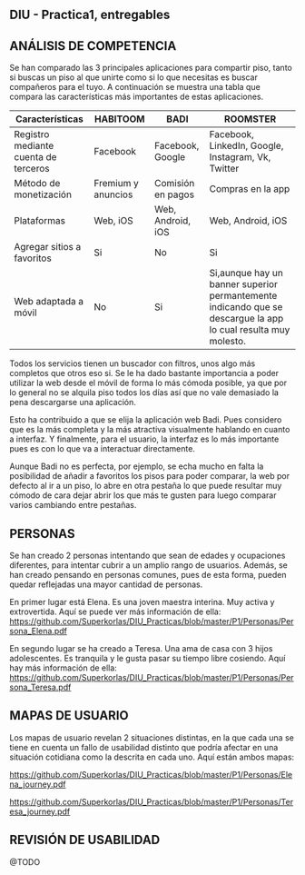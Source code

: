 ## DIU - Practica1, entregables

## ANÁLISIS DE COMPETENCIA

Se han comparado las 3 principales aplicaciones para compartir piso, tanto si buscas un piso al que unirte
como si lo que necesitas es buscar compañeros para el tuyo. A continuación se muestra una tabla que compara las características más importantes de estas aplicaciones.


| Características | HABITOOM | BADI | ROOMSTER |
|-----------------|----------|------|----------|
|Registro mediante cuenta de terceros |Facebook | Facebook, Google | Facebook, LinkedIn, Google, Instagram, Vk, Twitter |
|Método de monetización| Fremium y anuncios | Comisión en pagos | Compras en la app |
| Plataformas | Web, iOS | Web, Android, iOS | Web, Android, iOS |
| Agregar sitios a favoritos | Si | No | Si |
| Web adaptada a móvil | No | Si | Si,aunque hay un banner superior permantemente indicando que se descargue la app lo cual resulta muy molesto. |

Todos los servicios tienen un buscador con filtros, unos algo más completos que otros eso si. Se le ha dado bastante importancia a poder utilizar la web desde el móvil de forma lo más cómoda posible, ya que por lo general no se alquila piso todos los días así que no vale demasiado la pena descargarse una aplicación.

Esto ha contribuido a que se elija la aplicación web Badi. Pues considero que es la más completa y la más atractiva visualmente hablando en cuanto a interfaz. Y finalmente, para el usuario, la interfaz es lo más importante pues es con lo que va a interactuar directamente.

Aunque Badi no es perfecta, por ejemplo, se echa mucho en falta la posibilidad de añadir a favoritos los pisos para poder comparar, la web por defecto al ir a un piso, lo abre en otra pestaña lo que puede resultar muy cómodo de cara dejar abrir los que más te gusten para luego comparar varios cambiando entre pestañas.

## PERSONAS

Se han creado 2 personas intentando que sean de edades y ocupaciones diferentes, para intentar cubrir a un amplio rango de usuarios. Además, se han creado pensando en personas comunes, pues de esta forma, pueden quedar reflejadas una mayor cantidad de personas.

En primer lugar está Elena. Es una joven maestra interina. Muy activa y extrovertida. Aquí se puede ver más información de ella: https://github.com/Superkorlas/DIU_Practicas/blob/master/P1/Personas/Persona_Elena.pdf

En segundo lugar se ha creado a Teresa. Una ama de casa con 3 hijos adolescentes. Es tranquila y le gusta pasar su tiempo libre cosiendo. Aquí hay más información de ella: https://github.com/Superkorlas/DIU_Practicas/blob/master/P1/Personas/Persona_Teresa.pdf

## MAPAS DE USUARIO

Los mapas de usuario revelan 2 situaciones distintas, en la que cada una se tiene en cuenta un fallo de usabilidad distinto que podría afectar en una situación cotidiana como la descrita en cada uno. Aquí están ambos mapas:

https://github.com/Superkorlas/DIU_Practicas/blob/master/P1/Personas/Elena_journey.pdf

https://github.com/Superkorlas/DIU_Practicas/blob/master/P1/Personas/Teresa_journey.pdf

## REVISIÓN DE USABILIDAD

@TODO
